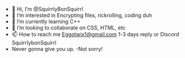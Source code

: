 - 👋 Hi, I’m @SquirrlyBonSquirrl
- 👀 I’m interested in Encrypting files, rickrolling, coding duh
- 🌱 I’m currently learning C++
- 💞️ I’m looking to collaborate on CSS, HTML, etc
- 📫 How to reach me Eggotwix1@gmail.com 1-3 days reply or Discord SquirrlybonSquirrl
- Never gonna give you up. -Not sorry!
<!---
SquirrlyBonSquirrl/SquirrlyBonSquirrl is a ✨ special ✨ repository because its `README.md` (this file) appears on your GitHub profile.
You can click the Preview link to take a look at your changes.
--->
